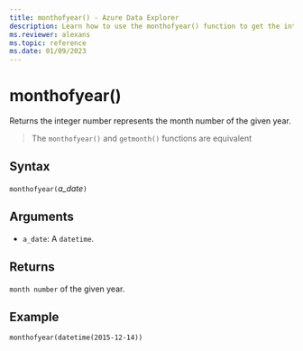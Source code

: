 ```yaml
---
title: monthofyear() - Azure Data Explorer
description: Learn how to use the monthofyear() function to get the integer representation of the month.
ms.reviewer: alexans
ms.topic: reference
ms.date: 01/09/2023
---
```

# monthofyear()

Returns the integer number represents the month number of the given year.

> The `monthofyear()` and `getmonth()` functions are equivalent

## Syntax

`monthofyear(`*a_date*`)`

## Arguments

* `a_date`: A `datetime`.

## Returns

`month number` of the given year.

## Example

```kusto
monthofyear(datetime(2015-12-14))
```
